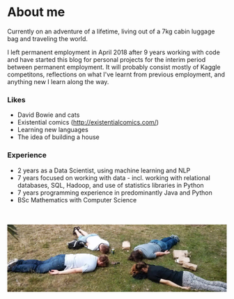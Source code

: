 # About me
Currently on an adventure of a lifetime, living out of a 7kg cabin luggage bag and traveling the world. 

I left permanent employment in April 2018 after 9 years working with code and have started this blog for personal projects for the interim period between permanent employment. It will probably consist mostly of Kaggle competitons, reflections on what I've learnt from previous employment, and anything new I learn along the way. 

### Likes
- David Bowie and cats
- Existential comics (http://existentialcomics.com/)
- Learning new languages
- The idea of building a house

### Experience
- 2 years as a Data Scientist, using machine learning and NLP
- 7 years focused on working with data - incl. working with relational databases, SQL, Hadoop, and use of statistics libraries in Python
- 7 years programming experience in predominantly Java and Python
- BSc Mathematics with Computer Science
<br />
<br />
<center><img src="/images/about.jpg" alt="Team player" width="600px"/></center>
